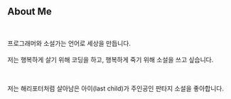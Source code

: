 ## About Me

<br>   

프로그래머와 소설가는 언어로 세상을 만듭니다.  <br>   
저는 행복하게 살기 위해 코딩을 하고, 행복하게 죽기 위해 소설을 쓰고 싶습니다.

<br>   

저는 해리포터처럼 살아남은 아이(last child)가 주인공인 판타지 소설을 좋아합니다.

<!--
**last-child/last-child** is a ✨ _special_ ✨ repository because its `README.md` (this file) appears on your GitHub profile.

Here are some ideas to get you started:

- 🔭 I’m currently working on ...
- 🌱 I’m currently learning ...
- 👯 I’m looking to collaborate on ...
- 🤔 I’m looking for help with ...
- 💬 Ask me about ...
- 📫 How to reach me: ...
- 😄 Pronouns: ...
- ⚡ Fun fact: ...
-->
